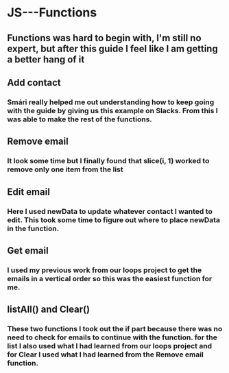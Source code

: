 # JS---Functions
## Functions was hard to begin with, I'm still no expert, but after this guide I feel like I am getting a better hang of it
## Add contact
### Smári really helped me out understanding how to keep going with the guide by giving us this example on Slacks. From this I was able to make the rest of the functions.
## Remove email
### It look some time but I finally found that slice(i, 1) worked to remove only one item from the list
## Edit email
### Here I used newData to update whatever contact I wanted to edit. This took some time to figure out where to place newData in the function.
## Get email
### I used my previous work from our loops project to get the emails in a vertical order so this was the easiest function for me.
## listAll() and Clear()
### These two functions I took out the if part because there was no need to check for emails to continue with the function. for the list I also used what I had learned from our loops project and for Clear I used what I had learned from the Remove email function.

